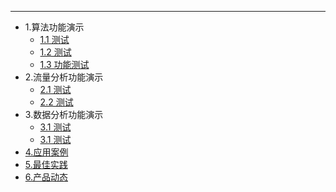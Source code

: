 ---
* 1.算法功能演示
	* [1.1 测试](/_pages/02yingyong.md)
	* [1.2 测试](/_pages/test.md)
	* [1.3 功能测试](/_pages/某某功能测试.md)
* 2.流量分析功能演示
  * [2.1 测试](/_pages/02yingyong.md)
  * [2.2 测试](/_pages/test.md)
* 3.数据分析功能演示
  * [3.1 测试](/_pages/02yingyong.md)
  * [3.1 测试](/_pages/test.md)
* [4.应用案例](/_pages/02yingyong.md)
* [5.最佳实践](/_pages/03zuijia.md)
* [6.产品动态](/_pages/04chapindongtai.md)
